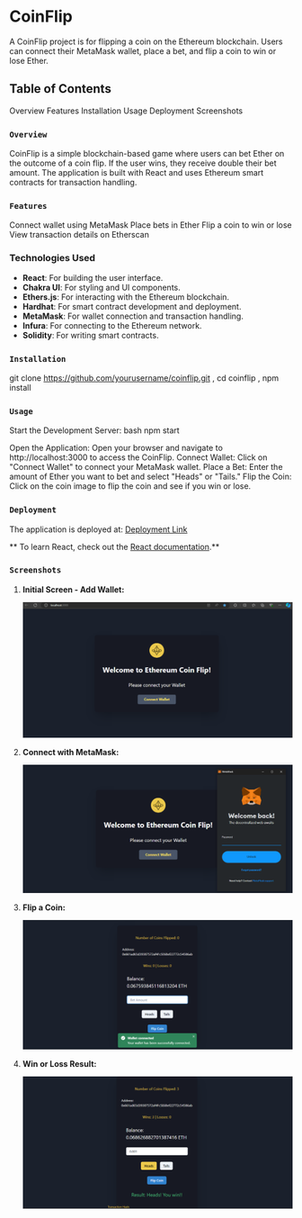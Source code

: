 # CoinFlip 

A CoinFlip project is for flipping a coin on the Ethereum blockchain. Users can connect their MetaMask wallet, place a bet, and flip a coin to win or lose Ether.

## Table of Contents
Overview
Features
Installation
Usage
Deployment
Screenshots


### `Overview`

CoinFlip is a simple blockchain-based game where users can bet Ether on the outcome of a coin flip. If the user wins, they receive double their bet amount. The application is built with React and uses Ethereum smart contracts for transaction handling.

### `Features`

Connect wallet using MetaMask
Place bets in Ether
Flip a coin to win or lose
View transaction details on Etherscan

### Technologies Used

- **React**: For building the user interface.
- **Chakra UI**: For styling and UI components.
- **Ethers.js**: For interacting with the Ethereum blockchain.
- **Hardhat**: For smart contract development and deployment.
- **MetaMask**: For wallet connection and transaction handling.
- **Infura**: For connecting to the Ethereum network.
- **Solidity**: For writing smart contracts.

### `Installation`

git clone https://github.com/yourusername/coinflip.git ,
cd coinflip ,
npm install

### `Usage`

Start the Development Server:
bash
npm start

Open the Application:
Open your browser and navigate to http://localhost:3000 to access the CoinFlip.
Connect Wallet:
Click on "Connect Wallet" to connect your MetaMask wallet.
Place a Bet:
Enter the amount of Ether you want to bet and select "Heads" or "Tails."
Flip the Coin:
Click on the coin image to flip the coin and see if you win or lose.

### `Deployment`

The application is deployed at: [Deployment Link ](https://coinflip-chi-cyan.vercel.app/)

** To learn React, check out the [React documentation](https://reactjs.org/).**

### `Screenshots`

1. **Initial Screen - Add Wallet:**

   ![Initial Screen - Add Wallet](public/screenshots/addwallet.png)

2. **Connect with MetaMask:**

   ![Connect with MetaMask](public/screenshots/connectwithmetamask.png)

3. **Flip a Coin:**

   ![Flip a Coin](public/screenshots/flipcoin.png)

4. **Win or Loss Result:**

   ![Win or Loss Result](public/screenshots/winorloss.png)

